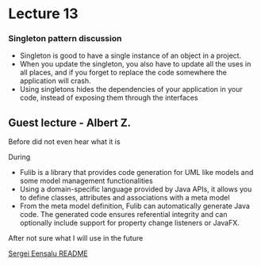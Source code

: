 # Lecture 13

### Singleton pattern discussion
- Singleton is good to have a single instance of an object in a project. 
- When you update the singleton, you also have to update all the uses in all places, and if you forget to replace the code somewhere the application will crash.
- Using singletons hides the dependencies of your application in your code, instead of exposing them through the interfaces

## Guest lecture - Albert Z.
Before
did not even hear what it is

During
- Fulib is a library that provides code generation for UML like models and some model management functionalities
- Using a domain-specific language provided by Java APIs, it allows you to define classes, attributes and associations with a meta model
- From the meta model definition, Fulib can automatically generate Java code. The generated code ensures referential integrity and can optionally include support for property change listeners or JavaFX.

After
not sure what I will use in the future

[Sergei Eensalu README](/Sergei%20Eensalu/README.md)
